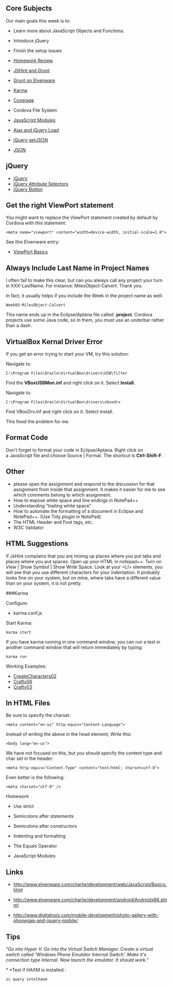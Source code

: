 Core Subjects
-------------

Our main goals this week is to:

- Learn more about JavaScript Objects and Functions. 
- Introduce jQuery
- Finish the setup issues

-   [Homework Review](http://www.elvenware.com/charlie/development/web/JavaScript/Basics.html)
-   [JSHint and Grunt](http://jshint.com/)
-   [Grunt on Elvenware](http://elvenware.com/charlie/development/web/UnitTests/Grunt.html)
-   [Karma](http://www.elvenware.com/charlie/development/web/JavaScript/Angular.html#using-karma)
-   [Coverage](http://www.elvenware.com/charlie/development/web/JavaScript/Angular.html#coverage)
-   Cordova File System
-   [JavaScript Modules](http://www.elvenware.com/charlie/development/web/JavaScript/JavaScriptModules.html)
-   [Ajax and jQuery Load](http://www.elvenware.com/charlie/development/web/JavaScript/JQueryBasic.html#jqueryLoad)
-   [jQuery getJSON](http://www.elvenware.com/charlie/development/web/JavaScript/JQueryBasic.html#getJSON)
-   [JSON](http://www.elvenware.com/charlie/development/web/JavaScript/JsonBasics.html)

jQuery
------

-   [jQuery](http://www.elvenware.com/charlie/development/web/JavaScript/JQueryBasic.html)
-   [jQuery Attribute Selectors](http://www.elvenware.com/charlie/development/web/JavaScript/JQueryBasic.html#attrSelectors)
-   [jQuery Button](http://www.elvenware.com/charlie/development/web/JavaScript/JQueryBasic.html#jquery-button-and-paragraph-demo)


Get the right ViewPort statement
--------------------------------

You might want to replace the ViewPort statement created by default by
Cordova with this statement:

	<meta name="viewport" content="width=device-width, initial-scale=1.0">
	
See this Elvenware entry:

- [ViewPort Basics](http://www.elvenware.com/charlie/development/web/CssGuide/MediaQueries.html#viewportBasics)

Always Include Last Name in Project Names
-----------------------------------------

I often fail to make this clear, but can you always call any project 
your turn in XXX-LastName. For instance: MilesObject-Calvert. Thank 
you.

In fact, it usually helps if you include the Week in the project name
as well:

	Week03-MilesObject-Calvert

This name ends up in the Eclipse/Aptana file called **.project**. Cordova 
projects use some Java code, so in them, you must use an underbar
rather than a dash.

VirtualBox Kernal Driver Error
-------------------------------

If you get an error trying to start your VM, try this solution:

Navigate to:

	C:\Program Files\Oracle\VirtualBox\drivers\USB\filter

Find the **VBoxUSBMon.inf** and right click on it. Select **Install**.

Navigate to:

	C:\Program Files\Oracle\VirtualBox\drivers\vboxdrv


Find VBoxDrv.inf and right click on it. Select install.

This fixed the problem for me.

Format Code
------------

Don't forget to format your code in Eclipse/Aptana. Right click on  
a JavaScript file and choose Source | Format. The shortcut is 
**Ctrl-Shift-F**.

Other
-----


-   please open the assignment and respond to the discussion for that assignment
    from inside that assignment. It makes it easier for me to see which comments
    belong to which assignment.
-   How to expose white space and line endings in NotePad++
-   Understanding "trailing white space"
-   How to automate the formatting of a document in Eclipse and NotePad++. (Use
    Tidy plugin in NotePad)
-   The HTML Header and Foot tags, etc.
-   W3C Validator

HTML Suggestions
----------------

If JsHint complains that you are mixing up places where you put tabs 
and places where you put spaces. Open up your HTML in notepad++. 
Turn on View | Show Symbol | Show Write Space. Look at your \<LI\> 
elements, you will see that you use different characters for your 
indentation. It probably looks fine on your system, but on mine, 
where tabs have a different value than on your system, it is not 
pretty.

###Karma

Configure:

- karma.conf.js

Start Karma:

	karma start

If you have karma running in one command window, you can run a test in another 
command window that will return immediately  by typing:

	karma run

Working Examples:

- [CreateCharacters02](https://github.com/charliecalvert/JsObjects/tree/master/JavaScript/Games/CharacterCreate02)
- [Crafty06](https://github.com/charliecalvert/JsObjects/tree/master/JavaScript/Games/Crafty06)
- [Crafty03](https://github.com/charliecalvert/JsObjects/tree/master/JavaScript/Games/Crafty03)

In HTML Files
-------------

Be sure to specify the charset:

~~~~~~~~~~~~~~~~~~~~~~~~~~~~~~~~~~~~~~~~~~~~~~~~~~~~~~~~~~~~~~~~~~~~~~~~~~~~~~~~
<meta content="en-us" http-equiv="Content-Language">
~~~~~~~~~~~~~~~~~~~~~~~~~~~~~~~~~~~~~~~~~~~~~~~~~~~~~~~~~~~~~~~~~~~~~~~~~~~~~~~~

Instead of writing the above in the head element, Write this:

~~~~~~~~~~~~~~~~~~~~~~~~~~~~~~~~~~~~~~~~~~~~~~~~~~~~~~~~~~~~~~~~~~~~~~~~~~~~~~~~
<body lang="en-us">
~~~~~~~~~~~~~~~~~~~~~~~~~~~~~~~~~~~~~~~~~~~~~~~~~~~~~~~~~~~~~~~~~~~~~~~~~~~~~~~~

We have not focused on this, but you should specify the content type and char
set in the header:

~~~~~~~~~~~~~~~~~~~~~~~~~~~~~~~~~~~~~~~~~~~~~~~~~~~~~~~~~~~~~~~~~~~~~~~~~~~~~~~~
<meta http-equiv="Content-Type" content="text/html; charset=utf-8"> 
~~~~~~~~~~~~~~~~~~~~~~~~~~~~~~~~~~~~~~~~~~~~~~~~~~~~~~~~~~~~~~~~~~~~~~~~~~~~~~~~

Even better is the following:

~~~~~~~~~~~~~~~~~~~~~~~~~~~~~~~~~~~~~~~~~~~~~~~~~~~~~~~~~~~~~~~~~~~~~~~~~~~~~~~~
<meta charset="utf-8" />
~~~~~~~~~~~~~~~~~~~~~~~~~~~~~~~~~~~~~~~~~~~~~~~~~~~~~~~~~~~~~~~~~~~~~~~~~~~~~~~~

Homework

-   Use strict

-   Semicolons after statements

-   Semicolons after constructors

-   Indenting and formatting

-   The Equals Operator

-   JavaScript Modules

Links
-----

-   <http://www.elvenware.com/charlie/development/web/JavaScript/Basics.html>

-   <http://www.elvenware.com/charlie/development/android/Androidx86.shtml>

-   <http://www.digitalnoiz.com/mobile-development/photo-gallery-with-phonegap-and-jquery-mobile/>

Tips
----

*"Go into Hyper V. Go into the Virtual Switch Manager. Create a virtual switch
called 'Windows Phone Emulator Internal Switch'. Make it's connection type
Internal. Now launch the emulator. It should work."*

* *Test if HAXM is installed :

~~~~~~~~~~~~~~~~~~~~~~~~~~~~~~~~~~~~~~~~~~~~~~~~~~~~~~~~~~~~~~~~~~~~~~~~~~~~~~~~
sc query intelhaxm
~~~~~~~~~~~~~~~~~~~~~~~~~~~~~~~~~~~~~~~~~~~~~~~~~~~~~~~~~~~~~~~~~~~~~~~~~~~~~~~~
